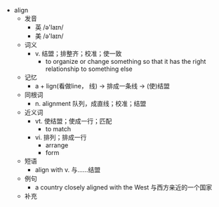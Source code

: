- align
  - 发音
    - 英 /ə'laɪn/
    - 美 /ə'laɪn/
  - 词义
    - v. 结盟；排整齐；校准；使一致
      - to organize or change something so that it has the right relationship to something else
  - 记忆
    - a + lign(看做line， 线) → 排成一条线 → (使)结盟
  - 同根词
    - n. alignment 队列，成直线；校准；结盟
  - 近义词
    - vt. 使结盟；使成一行；匹配
      - to match
    - vi. 排列；排成一行
      - arrange
      - form
  - 短语
    - align with v. 与……结盟
  - 例句
    - a country closely aligned with the West 与西方亲近的一个国家
  - 补充